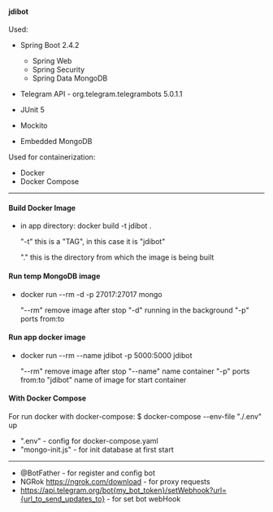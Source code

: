 #### jdibot

Used:

- Spring Boot 2.4.2
  - Spring Web
  - Spring Security
  - Spring Data MongoDB

- Telegram API - org.telegram.telegrambots 5.0.1.1

- JUnit 5
- Mockito
- Embedded MongoDB 

Used for containerization:
- Docker
- Docker Compose

-----

 #### Build Docker Image
 
- in app directory: docker build -t jdibot .
  
  "-t" this is a "TAG", in this case it is "jdibot"
  
  "." this is the directory from which the image is being built

#### Run temp MongoDB image

- docker run --rm -d -p 27017:27017 mongo

  "--rm" remove image after stop
  "-d" running in the background
  "-p" ports from:to

#### Run app docker image

- docker run --rm --name jdibot -p 5000:5000 jdibot

  "--rm" remove image after stop
  "--name" name container 
  "-p" ports from:to 
  "jdibot" name of image for start container

#### With Docker Compose

For run docker with docker-compose:
$ docker-compose --env-file "./.env" up

 - ".env" - config for docker-compose.yaml
 - "mongo-init.js" - for init database at first start

-----

- @BotFather - for register and config bot
- NGRok https://ngrok.com/download - for proxy requests
- https://api.telegram.org/bot{my_bot_token}/setWebhook?url={url_to_send_updates_to} - for set bot webHook
